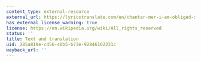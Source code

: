 ```yaml
---
content_type: external-resource
external_url: https://lyricstranslate.com/en/chantar-mer-i-am-obliged-sing.html
has_external_license_warning: true
license: https://en.wikipedia.org/wiki/All_rights_reserved
status: ''
title: Text and translation
uid: 285a819e-c456-40b5-b73e-92846102231c
wayback_url: ''
---
```

